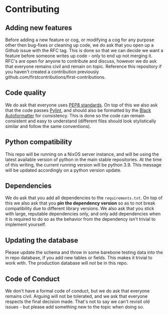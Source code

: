 # Contributing
## Adding new features
Before adding a new feature or cog, or modifying a cog for any purpose other then bug-fixes or cleaning up code, we do ask that you open up a Github issue with the RFC tag. This is done so that we can decide we want a feature before someone writes up code - only to end up not merging it. RFC's are open for anyone to contribute and discuss, however we do ask that everyone remains civil and remain on topic. Reference this repository if you haven't created a contribution previously github.com/firstcontributions/first-contributions.

## Code quality
We do ask that everyone uses [PEP8 standards](https://www.python.org/dev/peps/pep-0008/). On top of this we also ask that the code passes [Pylint](https://www.pylint.org/), and should also be formatted by the [Black Autoformatter](https://github.com/psf/black) for consistency. This is done so the code can remain consistent and easy to understand (different files should look stylistically similar and follow the same conventions).

## Python compatibility
This repo will be running on a NixOS server instance, and will be using the latest available version of python in the main stable repositories. At the time of this writing, the current running version will be python 3.9. This message will be updated accordingly on a python version update.

## Dependencies
We do ask that you add all dependencies to the ``requirements.txt``. On top of this we also ask that you **pin the dependency version** so as to not break compatibility due to different library versions. We also ask that you stick with large, reputable dependencies only, and only add dependencies when it is required to do so as the behavior from the dependency isn't trivial to implement yourself.

## Updating the database
Please update the schema and throw in some barebone testing data into the in repo database, if you add new tables or fields. This makes it trivial to work with. The production database will *not* be in this repo. 

## Code of Conduct
We don't have a formal code of conduct, but we do ask that everyone remains civil. Arguing will not be tolerated, and we ask that everyone respects the final decision made. That's not to say we can't revisit old issues - but please add something new to the topic when doing so.
